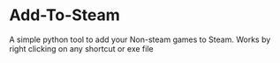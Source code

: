 # Add-To-Steam
A simple python tool to add your Non-steam games to Steam. Works by right clicking on any shortcut or exe file
